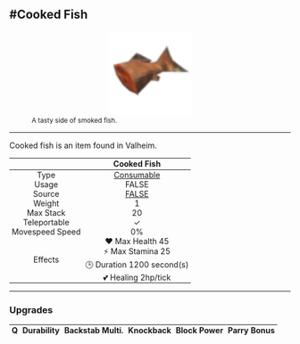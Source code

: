 <meta property="og:title" content="Cooked Fish - MoreValheim" /><meta property="og:type" content="website" /><meta property="og:image" content="/assets/cooked_fish.png" /><meta property="og:description" content="Cooked Fish is an item found in Valheim." /><meta name="theme-color" content="#546D78"><meta name="twitter:card" content="summary_large_image">
#Cooked Fish
-------------
<style>img {width:20px;}.tb {width:150px;display: block;margin-left: auto;margin-right: auto;}</style>

<style>.md-typeset table:not([class]) th:not([align]) {min-width:unset!important;}</style>
<style>td{padding:0em 0.3em!important;text-align:center!important;border-left:.05rem solid var(--md-default-fg-color--lightest)}</style>

<style>th{padding:0.1em 0.3em!important;text-align:center!important;font-weight:bold}</style>

<style>pre{text-align:right!important}</style>
<style>table tr td:first-child {border-left: 0;};</style>

<figure><img src="/assets/cooked_fish.png" class="tb" /><figcaption><small>A tasty side of smoked fish.</small></figcaption></figure>

-------------

Cooked fish is an item found in Valheim.

|        | Cooked Fish              |
| ----------- | ------------------------------------ |
| Type | [Consumable](../../types/consumable)
| Usage | FALSE<br>
| Source | [FALSE](../../items/false)
| Weight | 1 |
| Max Stack | 20 |
| Teleportable | ✓
| Movespeed Speed | 0%
| Effects | ❤️ Max Health 45<br>⚡ Max Stamina 25<br>🕒 Duration 1200 second(s) <br>💕 Healing 2hp/tick <br>

-------------

### Upgrades
| Q | Durability | Backstab Multi. | Knockback | Block Power | Parry Bonus
| - | - | - | - | - | - 
